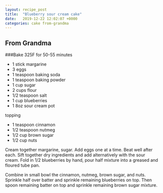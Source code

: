 ```yaml
---
layout: recipe_post
title:  "Blueberry sour cream cake"
date:   2019-12-22 12:02:07 +0000
categories: cake from-grandma
---
```


## From Grandma
###Bake 325F for 50-55 minutes
* 1 stick margarine
* 3 eggs
* 1 teaspoon baking soda
* 1 teaspoon baking powder
* 1 cup sugar
* 2 cups flour
* 1/2 teaspoon salt 
* 1 cup blueberries
* 1 8oz sour cream pot

topping

* 1 teaspoon cinnamon
* 1/2 teaspoon nutmeg
* 1/2 cup brown sugar
* 1/2 cup nuts

Cream together margarine, sugar. Add eggs one at a time. Beat well after each. Sift together dry ingredients and add alternatively with the sour cream. Fold in 1/2 blueberries by hand, pour half mixture into a greased and floured tube pan.


Combine in small bowl the cinnamon, nutmeg, brown sugar, and nuts. Sprinkle half over batter and sprinkle remaining blueberries on top. Then spoon remaining batter on top and sprinkle remaining brown sugar mixture.
